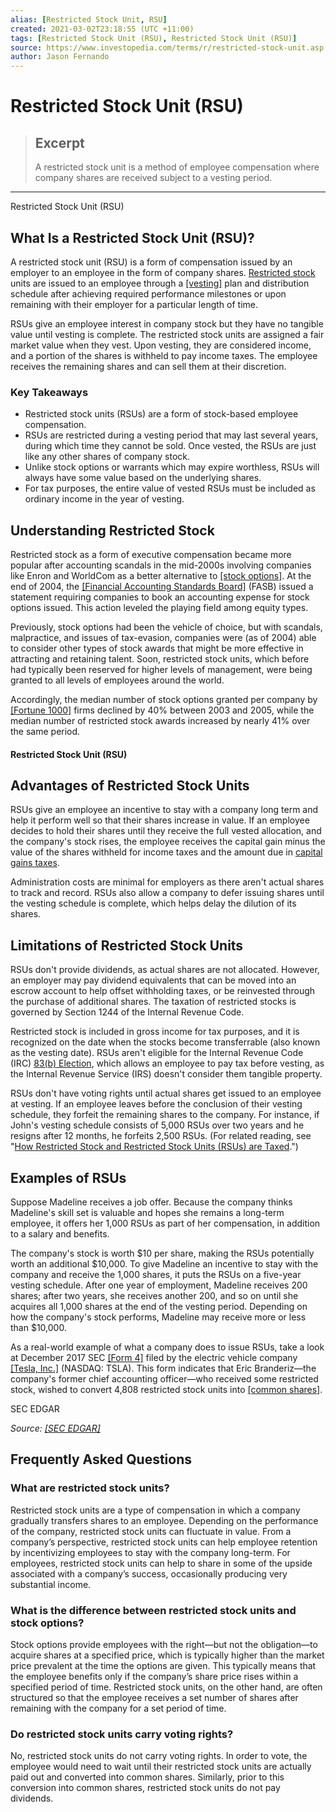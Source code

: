 ```yaml
---
alias: [Restricted Stock Unit, RSU]
created: 2021-03-02T23:18:55 (UTC +11:00)
tags: [Restricted Stock Unit (RSU), Restricted Stock Unit (RSU)]
source: https://www.investopedia.com/terms/r/restricted-stock-unit.asp
author: Jason Fernando
---
```


# Restricted Stock Unit (RSU)

> ## Excerpt
> A restricted stock unit is a method of employee compensation where company shares are received subject to a vesting period.

---

Restricted Stock Unit (RSU)
## What Is a Restricted Stock Unit (RSU)?

A restricted stock unit (RSU) is a form of compensation issued by an employer to an employee in the form of company shares. [Restricted stock](https://www.investopedia.com/terms/r/restrictedstock.asp) units are issued to an employee through a [[vesting]](https://www.investopedia.com/terms/v/vesting.asp) plan and distribution schedule after achieving required performance milestones or upon remaining with their employer for a particular length of time.

RSUs give an employee interest in company stock but they have no tangible value until vesting is complete. The restricted stock units are assigned a fair market value when they vest. Upon vesting, they are considered income, and a portion of the shares is withheld to pay income taxes. The employee receives the remaining shares and can sell them at their discretion.

### Key Takeaways

-   Restricted stock units (RSUs) are a form of stock-based employee compensation.
-   RSUs are restricted during a vesting period that may last several years, during which time they cannot be sold. Once vested, the RSUs are just like any other shares of company stock.
-   Unlike stock options or warrants which may expire worthless, RSUs will always have some value based on the underlying shares.
-   For tax purposes, the entire value of vested RSUs must be included as ordinary income in the year of vesting.

## Understanding Restricted Stock

Restricted stock as a form of executive compensation became more popular after accounting scandals in the mid-2000s involving companies like Enron and WorldCom as a better alternative to [[stock options]](https://www.investopedia.com/terms/e/eso.asp). At the end of 2004, the [[Financial Accounting Standards Board]](https://www.investopedia.com/terms/f/fasb.asp) (FASB) issued a statement requiring companies to book an accounting expense for stock options issued. This action leveled the playing field among equity types.

Previously, stock options had been the vehicle of choice, but with scandals, malpractice, and issues of tax-evasion, companies were (as of 2004) able to consider other types of stock awards that might be more effective in attracting and retaining talent. Soon, restricted stock units, which before had typically been reserved for higher levels of management, were being granted to all levels of employees around the world.

Accordingly, the median number of stock options granted per company by [[Fortune 1000]](https://www.investopedia.com/terms/f/fortune-1000.asp) firms declined by 40% between 2003 and 2005, while the median number of restricted stock awards increased by nearly 41% over the same period.

#### Restricted Stock Unit (RSU)

## Advantages of Restricted Stock Units

RSUs give an employee an incentive to stay with a company long term and help it perform well so that their shares increase in value. If an employee decides to hold their shares until they receive the full vested allocation, and the company's stock rises, the employee receives the capital gain minus the value of the shares withheld for income taxes and the amount due in [capital gains taxes](https://www.investopedia.com/terms/c/capital_gains_tax.asp).

Administration costs are minimal for employers as there aren't actual shares to track and record. RSUs also allow a company to defer issuing shares until the vesting schedule is complete, which helps delay the dilution of its shares.

## Limitations of Restricted Stock Units

RSUs don't provide dividends, as actual shares are not allocated. However, an employer may pay dividend equivalents that can be moved into an escrow account to help offset withholding taxes, or be reinvested through the purchase of additional shares. The taxation of restricted stocks is governed by Section 1244 of the Internal Revenue Code.

Restricted stock is included in gross income for tax purposes, and it is recognized on the date when the stocks become transferrable (also known as the vesting date). RSUs aren't eligible for the Internal Revenue Code (IRC) [83(b) Election](https://www.investopedia.com/terms/1/83b-election.asp), which allows an employee to pay tax before vesting, as the Internal Revenue Service (IRS) doesn't consider them tangible property.

RSUs don't have voting rights until actual shares get issued to an employee at vesting. If an employee leaves before the conclusion of their vesting schedule, they forfeit the remaining shares to the company. For instance, if John's vesting schedule consists of 5,000 RSUs over two years and he resigns after 12 months, he forfeits 2,500 RSUs. (For related reading, see "[How Restricted Stock and Restricted Stock Units (RSUs) are Taxed](https://www.investopedia.com/articles/tax/09/restricted-stock-tax.asp).")

## Examples of RSUs

Suppose Madeline receives a job offer. Because the company thinks Madeline's skill set is valuable and hopes she remains a long-term employee, it offers her 1,000 RSUs as part of her compensation, in addition to a salary and benefits.

The company's stock is worth $10 per share, making the RSUs potentially worth an additional $10,000. To give Madeline an incentive to stay with the company and receive the 1,000 shares, it puts the RSUs on a five-year vesting schedule. After one year of employment, Madeline receives 200 shares; after two years, she receives another 200, and so on until she acquires all 1,000 shares at the end of the vesting period. Depending on how the company's stock performs, Madeline may receive more or less than $10,000.

As a real-world example of what a company does to issue RSUs, take a look at December 2017 SEC [[Form 4]](https://www.investopedia.com/terms/f/form4.asp) filed by the electric vehicle company [[Tesla, Inc.]](https://www.investopedia.com/markets/quote?tvwidgetsymbol=tsla) (NASDAQ: TSLA). This form indicates that Eric Branderiz—the company's former chief accounting officer—who received some restricted stock, wished to convert 4,808 restricted stock units into [[common shares]](https://www.investopedia.com/terms/c/commonstock.asp).

 SEC EDGAR

_Source: [[SEC EDGAR]](https://www.sec.gov/edgar/searchedgar/webusers.htm)_

## Frequently Asked Questions

### What are restricted stock units?

Restricted stock units are a type of compensation in which a company gradually transfers shares to an employee. Depending on the performance of the company, restricted stock units can fluctuate in value. From a company’s perspective, restricted stock units can help employee retention by incentivizing employees to stay with the company long-term. For employees, restricted stock units can help to share in some of the upside associated with a company’s success, occasionally producing very substantial income.

### What is the difference between restricted stock units and stock options?

Stock options provide employees with the right—but not the obligation—to acquire shares at a specified price, which is typically higher than the market price prevalent at the time the options are given. This typically means that the employee benefits only if the company’s share price rises within a specified period of time. Restricted stock units, on the other hand, are often structured so that the employee receives a set number of shares after remaining with the company for a set period of time.

### Do restricted stock units carry voting rights?

No, restricted stock units do not carry voting rights. In order to vote, the employee would need to wait until their restricted stock units are actually paid out and converted into common shares. Similarly, prior to this conversion into common shares, restricted stock units do not pay dividends.

